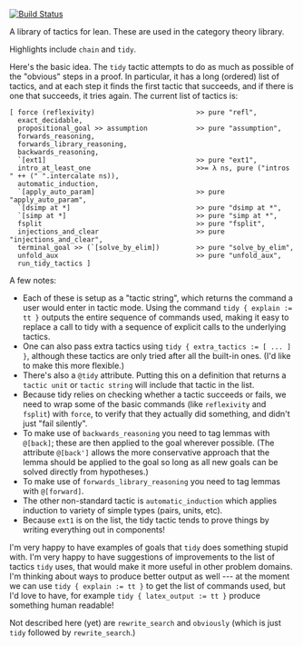 [![Build Status](https://travis-ci.org/semorrison/lean-tidy.svg?branch=master)](https://travis-ci.org/semorrison/lean-tidy)

A library of tactics for lean. These are used in the category theory library.

Highlights include `chain` and `tidy`.

Here's the basic idea. The `tidy` tactic attempts to do as much as possible of the "obvious" steps in a proof. In particular, it has a long (ordered) list of tactics, and at each step it finds the first tactic that succeeds, and if there is one that succeeds, it tries again. The current list of tactics is:

````
[ force (reflexivity)                         >> pure "refl",
  exact_decidable,
  propositional_goal >> assumption            >> pure "assumption",
  forwards_reasoning,
  forwards_library_reasoning,
  backwards_reasoning,
  `[ext1]                                     >> pure "ext1",
  intro_at_least_one                          >>= λ ns, pure ("intros " ++ (" ".intercalate ns)),
  automatic_induction,
  `[apply_auto_param]                         >> pure "apply_auto_param",
  `[dsimp at *]                               >> pure "dsimp at *",
  `[simp at *]                                >> pure "simp at *",
  fsplit                                      >> pure "fsplit",
  injections_and_clear                        >> pure "injections_and_clear",
  terminal_goal >> (`[solve_by_elim])         >> pure "solve_by_elim",
  unfold_aux                                  >> pure "unfold_aux",
  run_tidy_tactics ]
  ````

A few notes:
* Each of these is setup as a "tactic string", which returns the command a user would enter in tactic mode. Using the command `tidy { explain := tt }` outputs the entire sequence of commands used, making it easy to replace a call to tidy with a sequence of explicit calls to the underlying tactics.
* One can also pass extra tactics using `tidy { extra_tactics := [ ... ] }`, although these tactics are only tried after all the built-in ones. (I'd like to make this more flexible.)
* There's also a `@tidy` attribute. Putting this on a definition that returns a `tactic unit` or `tactic string` will include that tactic in the list.
* Because tidy relies on checking whether a tactic succeeds or fails, we need to wrap some of the basic commands (like `reflexivity` and `fsplit`) with `force`, to verify that they actually did something, and didn't just "fail silently".
* To make use of `backwards_reasoning` you need to tag lemmas with `@[back]`; these are then applied to the goal wherever possible. (The attribute `@[back']` allows the more conservative approach that the lemma should be applied to the goal so long as all new goals can be solved directly from hypotheses.)
* To make use of `forwards_library_reasoning` you need to tag lemmas with `@[forward]`.
* The other non-standard tactic is `automatic_induction` which applies induction to variety of simple types (pairs, units, etc).
* Because `ext1` is on the list, the tidy tactic tends to prove things by writing everything out in components!

I'm very happy to have examples of goals that `tidy` does something stupid with. I'm very happy to have suggestions of improvements to the list of tactics `tidy` uses, that would make it more useful in other problem domains. I'm thinking about ways to produce better output as well --- at the moment we can use `tidy { explain := tt }` to get the list of commands used, but I'd love to have, for example `tidy { latex_output := tt }` produce something human readable!

Not described here (yet) are `rewrite_search` and `obviously` (which is just `tidy` followed by `rewrite_search`.)

